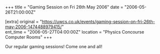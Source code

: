 +++
title = "Gaming Session on Fri 26th May 2006"
date = "2006-05-26T21:00:00Z"

[extra]
original = "https://uwcs.co.uk/events/gaming-session-on-fri-26th-may-2006-1474488979415/"    
ent_time = "2006-05-27T04:00:00Z"
location = "Physics Concourse Computer Rooms"
+++

Our regular gaming sessions\! Come one and all\!

